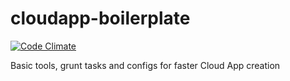 cloudapp-boilerplate
====================

[![Code Climate](https://codeclimate.com/github/EchoAppsTeam/cloudapp-boilerplate/badges/gpa.svg)](https://codeclimate.com/github/EchoAppsTeam/cloudapp-boilerplate)

Basic tools, grunt tasks and configs for faster Cloud App creation
